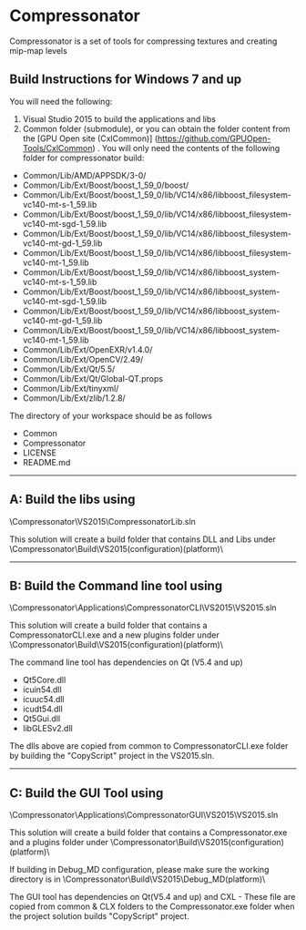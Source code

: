 # Compressonator

Compressonator is a set of tools for compressing textures and creating mip-map levels

Build Instructions for Windows 7 and up
------------------------------------------------------

You will need the following:

1.	Visual Studio 2015 to build the applications and libs
2.	Common folder (submodule), or you can obtain the folder content from the [GPU Open site (CxlCommon)] (https://github.com/GPUOpen-Tools/CxlCommon) . You will only need the contents of the following folder for compressonator build:

- Common/Lib/AMD/APPSDK/3-0/
- Common/Lib/Ext/Boost/boost_1_59_0/boost/
- Common/Lib/Ext/Boost/boost_1_59_0/lib/VC14/x86/libboost_filesystem-vc140-mt-s-1_59.lib 
- Common/Lib/Ext/Boost/boost_1_59_0/lib/VC14/x86/libboost_filesystem-vc140-mt-sgd-1_59.lib 
- Common/Lib/Ext/Boost/boost_1_59_0/lib/VC14/x86/libboost_filesystem-vc140-mt-gd-1_59.lib 
- Common/Lib/Ext/Boost/boost_1_59_0/lib/VC14/x86/libboost_filesystem-vc140-mt-1_59.lib 
- Common/Lib/Ext/Boost/boost_1_59_0/lib/VC14/x86/libboost_system-vc140-mt-s-1_59.lib 
- Common/Lib/Ext/Boost/boost_1_59_0/lib/VC14/x86/libboost_system-vc140-mt-sgd-1_59.lib 
- Common/Lib/Ext/Boost/boost_1_59_0/lib/VC14/x86/libboost_system-vc140-mt-gd-1_59.lib 
- Common/Lib/Ext/Boost/boost_1_59_0/lib/VC14/x86/libboost_system-vc140-mt-1_59.lib 
- Common/Lib/Ext/OpenEXR/v1.4.0/
- Common/Lib/Ext/OpenCV/2.49/
- Common/Lib/Ext/Qt/5.5/
- Common/Lib/Ext/Qt/Global-QT.props
- Common/Lib/Ext/tinyxml/
- Common/Lib/Ext/zlib/1.2.8/

The directory of your workspace should be as follows

- Common
- Compressonator
- LICENSE
- README.md

----------------------- 
A: Build the libs using
----------------------- 
\Compressonator\VS2015\CompressonatorLib.sln

This solution will create a build folder that contains DLL and Libs under \Compressonator\Build\VS2015\(configuration)\(platform)\


--------------------------------------
B: Build the Command line tool using 
--------------------------------------
\Compressonator\Applications\CompressonatorCLI\VS2015\VS2015.sln

This solution will create a build folder that contains a 
CompressonatorCLI.exe and a new plugins folder under
\Compressonator\Build\VS2015\(configuration)\(platform)\

The command line tool has dependencies on Qt (V5.4 and up)

- Qt5Core.dll
- icuin54.dll
- icuuc54.dll
- icudt54.dll
- Qt5Gui.dll
- libGLESv2.dll

The dlls above are copied from common to CompressonatorCLI.exe folder by building the "CopyScript" project in the VS2015.sln.

-----------------------------------------------------------
C: Build the GUI Tool using
------------------------------------------------------------
\Compressonator\Applications\CompressonatorGUI\VS2015\VS2015.sln

This solution will create a build folder that contains a 
Compressonator.exe and a plugins folder under
\Compressonator\Build\VS2015\(configuration)\(platform)\

If building in Debug_MD configuration, please make sure the working directory is in \Compressonator\Build\VS2015\Debug_MD\(platform)\

The GUI tool has dependencies on Qt(V5.4 and up) and CXL - These file are copied from common & CLX folders to the Compressonator.exe folder when the project solution builds "CopyScript" project.



